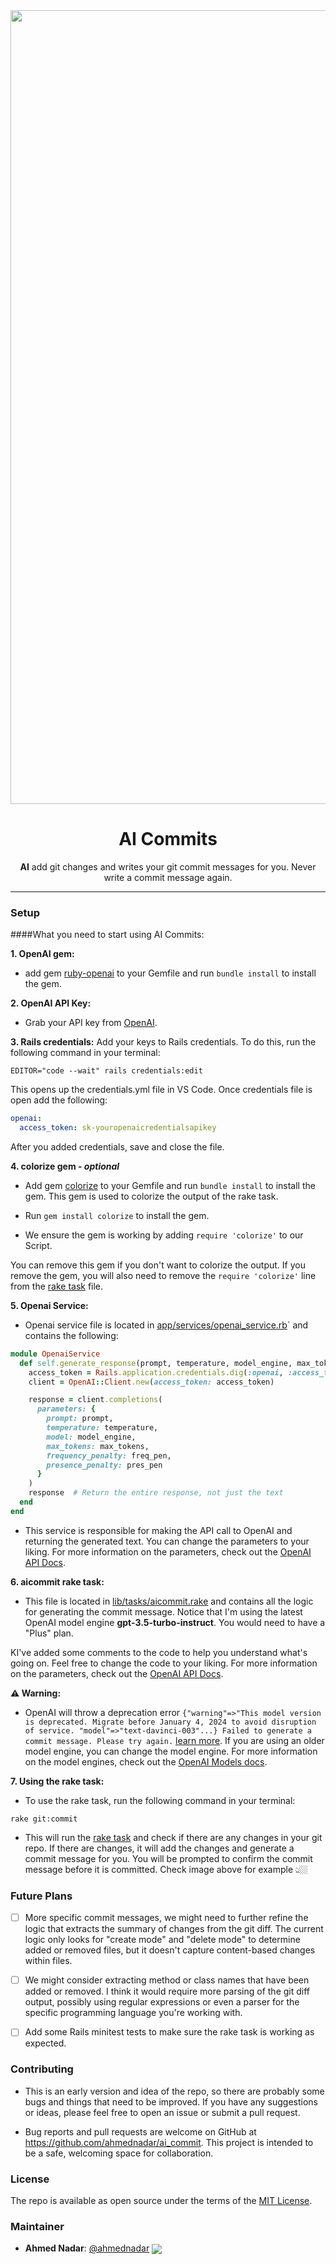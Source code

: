 
<div align="center">
  <div>
    <img src="//app/assets/images/AI_commit.png" alt="AI Commit" width="1270" height="auto">
    <h1 align="center">AI Commits</h1>
  </div>
	<p><b>AI</b> add git changes and writes your git commit messages for you. Never write a commit message again.</p>
</div>

---

### Setup
####What you need to start using AI Commits:

**1. OpenAI gem:**
* add gem [ruby-openai](https://github.com/alexrudall/ruby-openai) to your Gemfile and run `bundle install` to install the gem.

**2. OpenAI API Key:**
* Grab your API key from [OpenAI](https://platform.openai.com/account/api-keys).

**3. Rails credentials:**
Add your keys to Rails credentials. To do this, run the following command in your terminal:
```shell
EDITOR="code --wait" rails credentials:edit
```
This opens up the credentials.yml file in VS Code. Once credentials file is open add the following:
```yaml
openai:
  access_token: sk-youropenaicredentialsapikey
```
After you added credentials, save and close the file.

**4. colorize gem -  _optional_**
* Add gem [colorize](https://github.com/fazibear/colorize) to your Gemfile and run `bundle install` to install the gem. This gem is used to colorize the output of the rake task.

* Run `gem install colorize` to install the gem.
* We ensure the gem is working by adding `require 'colorize'` to our Script.


You can remove this gem if you don't want to colorize the output. If you remove the gem, you will also need to remove the `require 'colorize'` line from the [rake task]((/lib/tasks/aicommit.rake)) file.



**5. Openai Service:**
* Openai service file is located in [app/services/openai_service.rb](/app/services/openai_service.rb)` and contains the following:

```ruby
module OpenaiService
  def self.generate_response(prompt, temperature, model_engine, max_tokens, freq_pen=0.0, pres_pen=0.0)
    access_token = Rails.application.credentials.dig(:openai, :access_token)
    client = OpenAI::Client.new(access_token: access_token)

    response = client.completions(
      parameters: {
        prompt: prompt,
        temperature: temperature,
        model: model_engine,
        max_tokens: max_tokens,
        frequency_penalty: freq_pen,
        presence_penalty: pres_pen
      }
    )
    response  # Return the entire response, not just the text
  end
end
```
* This service is responsible for making the API call to OpenAI and returning the generated text. You can change the parameters to your liking. For more information on the parameters, check out the [OpenAI API Docs](https://beta.openai.com/docs/api-reference/completions/create).

**6. aicommit rake task:**
* This file is located in [lib/tasks/aicommit.rake](/lib/tasks/aicommit.rake) and contains all the logic for generating the commit message.
Notice that I'm using the latest OpenAI model engine **gpt-3.5-turbo-instruct**. You would need to have a "Plus" plan.

KI've added some comments to the code to help you understand what's going on. Feel free to change the code to your liking. For more information on the parameters, check out the [OpenAI API Docs](https://beta.openai.com/docs/api-reference/completions/create).

**⚠️ Warning:**
- OpenAI will throw a deprecation error `{"warning"=>"This model version is deprecated. Migrate before January 4, 2024 to avoid disruption of service. "model"=>"text-davinci-003"...} Failed to generate a commit message. Please try again.` [learn more](https://platform.openai.com/docs/deprecations).
If you are using an older model engine, you can change the model engine. For more information on the model engines, check out the [OpenAI Models docs](https://platform.openai.com/docs/models/models).

**7. Using the rake task:**
* To use the rake task, run the following command in your terminal:
```shell
rake git:commit
```
* This will run the [rake task]((/lib/tasks/aicommit.rake)) and check if there are any changes in your git repo. If there are changes, it will add the changes and generate a commit message for you. You will be prompted to confirm the commit message before it is committed. Check image above for example 👆🏼

### Future Plans
- [ ] More specific commit messages, we might need to further refine the logic that extracts the summary of changes from the git diff. The current logic only looks for "create mode" and "delete mode" to determine added or removed files, but it doesn't capture content-based changes within files.

- [ ] We might consider extracting method or class names that have been added or removed. I think it would require more parsing of the git diff output, possibly using regular expressions or even a parser for the specific programming language you're working with.

- [ ] Add some Rails minitest tests to make sure the rake task is working as expected.

### Contributing
- This is an early version and idea of the repo, so there are probably some bugs and things that need to be improved. If you have any suggestions or ideas, please feel free to open an issue or submit a pull request.

- Bug reports and pull requests are welcome on GitHub at https://github.com/ahmednadar/ai_commit. This project is intended to be a safe, welcoming space for collaboration.


### License
The repo is available as open source under the terms of the [MIT License](https://opensource.org/licenses/MIT).

### Maintainer
- **Ahmed Nadar**: [@ahmednadar](https://github.com/ahmednadar) [<img src="https://img.shields.io/twitter/follow/ahmednadar?style=flat&label=ahmednadar&logo=twitter&color=0bf&logoColor=fff" align="center">](https://twitter.com/ahmednadar)
